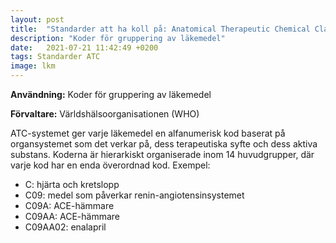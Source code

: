 ```yaml
---
layout: post
title:  "Standarder att ha koll på: Anatomical Therapeutic Chemical Classification System (ATC)"
description: "Koder för gruppering av läkemedel"
date:   2021-07-21 11:42:49 +0200
tags: Standarder ATC
image: lkm
---
```

**Användning:** Koder för gruppering av läkemedel

**Förvaltare:** Världshälsoorganisationen (WHO)

ATC-systemet ger varje läkemedel en alfanumerisk kod baserat på organsystemet som det verkar på, dess terapeutiska syfte och dess aktiva substans. Koderna är hierarkiskt organiserade inom 14 huvudgrupper, där varje kod har en enda överordnad kod. Exempel:

* C: hjärta och kretslopp
* C09: medel som påverkar renin-angiotensinsystemet
* C09A: ACE-hämmare
* C09AA: ACE-hämmare
* C09AA02: enalapril
